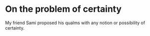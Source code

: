 # On the problem of certainty
My friend Sami proposed his qualms with any notion or possibility of certainty.
